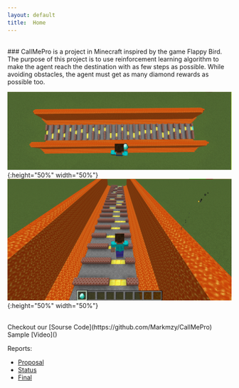 ```yaml
---
layout: default
title:  Home
---
```

<br />
### CallMePro is a project in Minecraft inspired by the game Flappy Bird. The purpose of this project is to use reinforcement learning algorithm to make the agent reach the destination with as few steps as possible. While avoiding obstacles, the agent must get as many diamond rewards as possible too. 

![1](1.png){:height="50%" width="50%"}
![2](2.png){:height="50%" width="50%"}

<br />
Checkout our [Sourse Code](https://github.com/Markmzy/CallMePro)<br>
Sample [Video]()

Reports:
- [Proposal](proposal.html)
- [Status](status.html)
- [Final](final.html)


